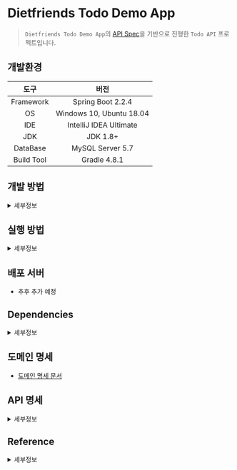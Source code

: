 Dietfriends Todo Demo App
===

> `Dietfriends Todo Demo App`의 [API Spec](https://df-test.docs.stoplight.io/api-reference/todos-api)을 기반으로 진행한 `Todo API` 프로젝트입니다. 

## 개발환경

|도구|버전|
|:---:|:---:|
| Framework |Spring Boot 2.2.4 |
| OS |Windows 10, Ubuntu 18.04|
| IDE |IntelliJ IDEA Ultimate |
| JDK |JDK 1.8+|
| DataBase |MySQL Server 5.7|
| Build Tool | Gradle 4.8.1 |

## 개발 방법
<details><summary>세부정보</summary>

* 개발과 관련된 모든 이야기는 [Issues](https://github.com/donghL-dev/Dietfriends-Todo-Demo-App/issues)에서 진행합니다.

* `API` 및 도메인 명세를 기반으로 개발을 진행합니다.

* **Fork**를 통한 `PR`을 지향합니다.

* 아래와 같은 `Git Workflow`를 지향하며 지키려고 노력합니다. ([참고](https://nvie.com/posts/a-successful-git-branching-model/?))

    <img width=750, height=850, src="https://camo.githubusercontent.com/7f2539ff6001fe7700853313e7cdb7fd4602e16a/68747470733a2f2f6e7669652e636f6d2f696d672f6769742d6d6f64656c4032782e706e67">

</details>

## 실행 방법
<details><summary>세부정보</summary>

* 준비사항.

    * `Gradle` or `IntelliJ IDEA`

    * `JDK` (>= 1.8)

    * `Spring Boot` (>= 2.x)

* 저장소를 `clone`

    ```bash
    $ git clone https://github.com/donghL-dev/Dietfriends-Todo-Demo-App.git
    ```

* `DB`는 `MySQL`을 쓴다고 가정. 

    * 다른 `DB`를 사용한다면, 그 `DB`에 맞게 설정을 해야함.

* 프로젝트 내 `Dietfriends-Todo-Demo-App\src\main\resources` 경로에 `application.yml` 생성.

    * 밑의 양식대로 내용을 채운 뒤, `application.yml`에 삽입.
    <br>

    ```yml
    spring:
        datasource:
            url: jdbc:mysql://localhost:3306/본인_DB?serverTimezone=UTC
            username: 본인_DB_User
            password: 본인_DB_User_Password
            driver-class-name: com.mysql.cj.jdbc.Driver
        jpa:
            hibernate:
                ddl-auto: create
    todo:
        jjwt:
            secret: secret key
            expiration: 만료 시간
    ```

* `IntelliJ IDEA`(>= 2018.3)에서 해당 프로젝트를 `Open`

    * 또는 터미널을 열어서 프로젝트 경로에 진입해서 다음 명령어를 실행.

    * `Windows 10`

        ```bash
        $ gradlew bootRun
        ```

    * `Ubuntu 18.04`

        ```bash
        $ ./gradlew bootRun
        ```

</details>

## 배포 서버

* 추후 추가 예정

## Dependencies
<details><summary>세부정보</summary>

* `Spring Web`

* `Spring Data JPA`

* `Spring Security`

* `MySQL Driver`

* `H2 Database`

* `Lombok`

</details>

## 도메인 명세

* [도메인 명세 문서](https://www.notion.so/dhlab/ToDo-f3a2e60ff75646358a032e67b56b2b55)

## API 명세 
<details><summary>세부정보</summary>

* 모든 `API`에 대한 반환은 `Content-Type: application/json; charset=utf-8`를 기본으로 합니다.

* 인증(`auth`)은 `HTTP` 헤더를 사용해서 진행됩니다.<br>

    | Key | Value |
    |:---:|:---:|
    | Content-Type | `application/json` |
    | Authorization | `token` |

* `Response`

    * 추후 추가 예정

</details>

## Reference
<details><summary>세부정보</summary>
<br>

* 참고한 소스코드 또는 오픈 소스가 생길 경우 추가 예정.

</details>
